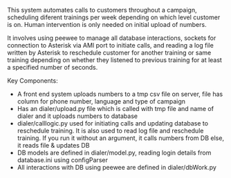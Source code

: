 This system automates calls to customers throughout a campaign, scheduling diferent trainings per week depending on which level customer is on. Human intervention is only needed on initial upload of numbers.

It involves using peewee to manage all database interactions, sockets for connection to Asterisk via AMI port to initiate calls, and reading a log file written by Asterisk to reschedule customer for another training or same training depending on whether they listened to previous training for at least a specified number of seconds.

Key Components:
- A front end system uploads numbers to a tmp csv file on server, file has column for phone number, language and type of campaign
- Has an dialer/upload.py file which is called with tmp file and name of dialer and it uploads numbers to database
- dialer/calllogic.py used for initiating calls and updating database to reschedule training. It is also used to read log file and reschedule training. If you run it without an argument, it calls numbers from DB else, it reads file & updates DB
- DB models are defined in dialer/model.py, reading login details from database.ini using configParser
- All interactions with DB using peewee are defined in dialer/dbWork.py